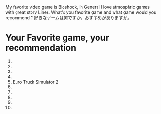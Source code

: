 My favorite video game is Bioshock, In General I love atmosphric games with great story Lines.
What's you favorite game and what game would you recommend ?
好きなゲームは何ですか。おすすめがありますか。

# Your Favorite game, your recommendation
1.
2.
3.
4.
5. Euro Truck Simulator 2
6.
7.
8.
9.
10.
